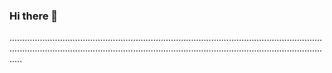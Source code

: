 ### Hi there 👋

.............................................................................................................................................................................................................................................................